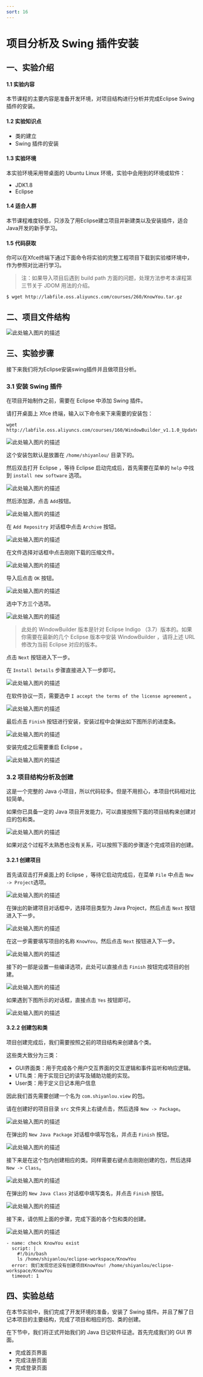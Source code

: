 ```yaml
---
sort: 16
---
```


# 项目分析及 Swing 插件安装

## 一、实验介绍

#### 1.1 实验内容

本节课程的主要内容是准备开发环境，对项目结构进行分析并完成Eclipse Swing 插件的安装。

#### 1.2 实验知识点

- 类的建立
- Swing 插件的安装

#### 1.3 实验环境

本实验环境采用带桌面的 Ubuntu Linux 环境，实验中会用到的环境或软件：

- JDK1.8
- Eclipse

#### 1.4 适合人群

本节课程难度较低，只涉及了用Eclipse建立项目并新建类以及安装插件，适合Java开发的新手学习。

#### 1.5 代码获取

你可以在Xfce终端下通过下面命令将实验的完整工程项目下载到实验楼环境中，作为参照对比进行学习。

> 注：如果导入项目后遇到 build path 方面的问题，处理方法参考本课程第三节关于 JDOM 用法的介绍。

```
$ wget http://labfile.oss.aliyuncs.com/courses/260/KnowYou.tar.gz
```

## 二、项目文件结构

![此处输入图片的描述](https://doc.shiyanlou.com/document-uid162034labid844timestamp1475135260091.png)

## 三、实验步骤

接下来我们将为Eclipse安装swing插件并且做项目分析。

### 3.1 安装 Swing 插件

在项目开始制作之前，需要在 Eclipse 中添加 Swing 插件。

请打开桌面上 Xfce 终端，输入以下命令来下来需要的安装包：

```
wget http://labfile.oss.aliyuncs.com/courses/160/WindowBuilder_v1.1.0_UpdateSite_for_Eclipse3.7.zip
```

![此处输入图片的描述](https://doc.shiyanlou.com/document-uid162034labid464timestamp1474549566164.png)

这个安装包默认是放置在 `/home/shiyanlou/` 目录下的。

然后双击打开 Eclipse ，等待 Eclipse 启动完成后，首先需要在菜单的 `help` 中找到 `install new software` 选项。

![此处输入图片的描述](https://doc.shiyanlou.com/document-uid162034labid464timestamp1474531616940.png)

然后添加源，点击 `Add`按钮。

![此处输入图片的描述](https://doc.shiyanlou.com/document-uid162034labid464timestamp1474533641528.png)

在 `Add Repositry` 对话框中点击 `Archive` 按钮。

![此处输入图片的描述](https://doc.shiyanlou.com/document-uid162034labid464timestamp1474533667459.png)

在文件选择对话框中点击刚刚下载的压缩文件。

![此处输入图片的描述](https://doc.shiyanlou.com/document-uid162034labid464timestamp1474533751362.png)

导入后点击 `OK` 按钮。

![此处输入图片的描述](https://doc.shiyanlou.com/document-uid162034labid464timestamp1474533805253.png)

选中下方三个选项。

![此处输入图片的描述](https://doc.shiyanlou.com/document-uid162034labid464timestamp1474534798667.png)

> 此处的 WindowBuilder 版本是针对 Eclipse Indigo （3.7）版本的。如果你需要在最新的几个 Eclipse 版本中安装 WindowBuilder ，请将上述 URL 修改为当前 Eclipse 对应的版本。

点击 `Next` 按钮进入下一步。

在 `Install Details` 步骤直接进入下一步即可。

![此处输入图片的描述](https://doc.shiyanlou.com/document-uid162034labid464timestamp1474533879676.png)

在软件协议一页，需要选中 `I accept the terms of the license agreement` 。

![此处输入图片的描述](https://doc.shiyanlou.com/document-uid162034labid464timestamp1474533919358.png)

最后点击 `Finish` 按钮进行安装，安装过程中会弹出如下图所示的进度条。

![此处输入图片的描述](https://doc.shiyanlou.com/document-uid162034labid464timestamp1474534856126.png)

安装完成之后需要重启 Eclipse 。

![此处输入图片的描述](https://doc.shiyanlou.com/document-uid162034labid464timestamp1474534883982.png)

### 3.2 项目结构分析及创建

这是一个完整的 Java 小项目，所以代码较多。但是不用担心，本项目代码相对比较简单。

如果你已具备一定的 Java 项目开发能力，可以直接按照下面的项目结构来创建对应的包和类。

![此处输入图片的描述](https://doc.shiyanlou.com/document-uid162034labid844timestamp1475135260091.png)

如果对这个过程不太熟悉也没有关系，可以按照下面的步骤逐个完成项目的创建。

#### 3.2.1 创建项目

首先请双击打开桌面上的 Eclipse ，等待它启动完成后，在菜单 `File` 中点击 `New -> Project`选项。

![此处输入图片的描述](https://doc.shiyanlou.com/document-uid162034labid844timestamp1475132899595.png)

在弹出的新建项目对话框中，选择项目类型为 Java Project，然后点击 `Next` 按钮进入下一步。

![此处输入图片的描述](https://doc.shiyanlou.com/document-uid162034labid844timestamp1475132950757.png)

在这一步需要填写项目的名称 `KnowYou`，然后点击 `Next` 按钮进入下一步。

![此处输入图片的描述](https://doc.shiyanlou.com/document-uid162034labid844timestamp1475133809915.png)

接下的一部是设置一些编译选项，此处可以直接点击 `Finish` 按钮完成项目的创建。

![此处输入图片的描述](https://doc.shiyanlou.com/document-uid162034labid844timestamp1475133892680.png)

如果遇到下图所示的对话框，直接点击 `Yes` 按钮即可。

![此处输入图片的描述](https://doc.shiyanlou.com/document-uid162034labid844timestamp1475133986477.png)

#### 3.2.2 创建包和类

项目创建完成后，我们需要按照之前的项目结构来创建各个类。

这些类大致分为三类：

- GUI界面类：用于完成各个用户交互界面的交互逻辑和事件监听和响应逻辑。
- UTIL类：用于实现日记的读写及辅助功能的实现。
- User类：用于定义日记本用户信息

因此我们首先需要创建一个名为 `com.shiyanlou.view` 的包。

请在创建好的项目目录 `src` 文件夹上右键点击，然后选择 `New -> Package`。 

![此处输入图片的描述](https://doc.shiyanlou.com/document-uid162034labid844timestamp1475134745911.png)

在弹出的 `New Java Package` 对话框中填写包名，并点击 `Finish` 按钮。

![此处输入图片的描述](https://doc.shiyanlou.com/document-uid162034labid844timestamp1475134837536.png)

接下来是在这个包内创建相应的类。同样需要右键点击刚刚创建的包，然后选择 `New -> Class`。

![此处输入图片的描述](https://doc.shiyanlou.com/document-uid162034labid844timestamp1475134965837.png)

在弹出的 `New Java Class` 对话框中填写类名，并点击 `Finish` 按钮。

![此处输入图片的描述](https://doc.shiyanlou.com/document-uid162034labid844timestamp1475135040159.png)

接下来，请仿照上面的步骤，完成下面的各个包和类的创建。

![此处输入图片的描述](https://doc.shiyanlou.com/document-uid162034labid844timestamp1475135260091.png)

```checker
- name: check KnowYou exist
  script: |
    #!/bin/bash
    ls /home/shiyanlou/eclipse-workspace/KnowYou
  error: 我们发现您还没有创建项目KnowYou! /home/shiyanlou/eclipse-workspace/KnowYou
  timeout: 1
```

## 四、实验总结

在本节实验中，我们完成了开发环境的准备，安装了 Swing 插件。并且了解了日记本项目的主要结构，完成了项目和相应的包、类的创建。

在下节中，我们将正式开始我们的 Java 日记软件征途。首先完成我们的 GUI 界面。

- 完成首页界面
- 完成注册页面
- 完成登录页面